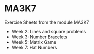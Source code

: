 # MA3K7
Exercise Sheets from the module MA3K7

- Week 2: Lines and square problems
- Week 3: Number Bracelets
- Week 5: Matrix Game
- Week 7: Hat Numbers
